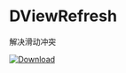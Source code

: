 # DViewRefresh
解决滑动冲突

[ ![Download](https://api.bintray.com/packages/dvlp-org/MyMoven/dscrollview/images/download.svg) ](https://bintray.com/dvlp-org/MyMoven/dscrollview/_latestVersion)
